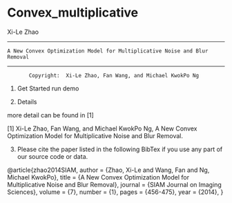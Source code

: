 # Convex_multiplicative
Xi-Le Zhao

**********************************************************************************
    A New Convex Optimization Model for Multiplicative Noise and Blur Removal
**********************************************************************************
           Copyright:  Xi-Le Zhao, Fan Wang, and Michael KwokPo Ng

 1) Get Started
    run demo

 2) Details

 more detail can be found in [1]

  [1] Xi-Le Zhao, Fan Wang, and Michael KwokPo Ng,
      A New Convex Optimization Model for Multiplicative Noise and Blur Removal.

 3) Please cite the paper listed in the following BibTex if you use any part of our source code or data.

 @article{zhao2014SIAM,
 author = {Zhao, Xi-Le and Wang, Fan and Ng, Michael KwokPo},
 title = {A New Convex Optimization Model for Multiplicative Noise and Blur Removal},
 journal = {SIAM  Journal on Imaging Sciences},
 volume = {7},
 number = {1},
 pages = {456-475},
 year = {2014},
 }
